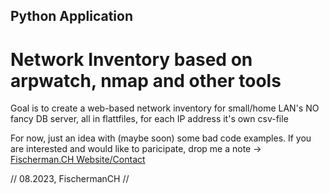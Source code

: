 ## Python Application
# Network Inventory based on arpwatch, nmap and other tools

Goal is to create a web-based network inventory for small/home LAN's
NO fancy DB server, all in flattfiles, for each IP address it's own csv-file

For now, just an idea with (maybe soon) some bad code examples.
If you are interested and would like to paricipate, drop me a note -> [Fischerman.CH Website/Contact](https://www.fischerman.ch/?page_id=11)


// 08.2023, FischermanCH //
